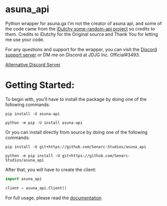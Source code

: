 # asuna_api
Python wrapper for asuna.ga
I'm not the creator of asuna api, and some of the code came from the [iDutchy some-random-api project](https://github.com/iDutchy/sr_api) so credits to them.
Credits to iDutchy for the Original source and Thank You for letting me use your code.

For any questions and support for the wrapper, you can visit the [Discord support server](https://discord.gg/sHUQCch "JDJG Inc. Official's Blooper Server") or DM me on Discord at JDJG Inc. Official#3493. 

[Alternative Discord Server](https://discord.gg/fVTguWrhxY)

# Getting Started:
To begin with, you'll have to install the package by doing one of the following commands:
```shell
pip install -U asuna-api
```
```shell
python -m pip -U install asuna-api
```

Or you can install directly from source by doing one of the following commands:
```shell
pip install -U git+https://github.com/Senarc-Studios/asuna_api
```
```shell
python -m pip install -U git+https://github.com/Senarc-Studios/asuna_api
```

After that, you will have to create the client:
```python
import asuna_api

client = asuna_api.Client()
```

For full usage, please read the [documentation](https://github.com/Senarc-Studios/asuna_api/blob/main/DOCUMENTATION.md)
